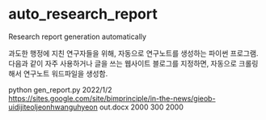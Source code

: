 # auto_research_report
Research report generation automatically

과도한 행정에 지친 연구자들을 위해, 자동으로 연구노트를 생성하는 파이썬 프로그램. 
다음과 같이 자주 사용하거나 글을 쓰는 웹사이트 블로그를 지정하면, 자동으로 크롤링해서 연구노트 워드파일을 생성함.

python gen_report.py 2022/1/2 https://sites.google.com/site/bimprinciple/in-the-news/gieob-uidijiteoljeonhwanguhyeon out.docx 2000 300 2000
